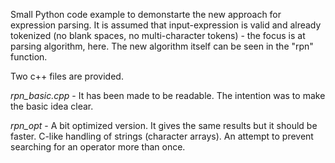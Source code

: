 Small Python code example to demonstarte the new approach for expression parsing. It is assumed that input-expression is valid and already tokenized (no blank spaces, no multi-character tokens) - the focus is at parsing algorithm, here. The new algorithm itself can be seen in the "rpn" function.

Two c++ files are provided.

<i>rpn_basic.cpp</i> - It has been made to be readable. The intention was to make the basic idea clear.

<i>rpn_opt</i> - A bit optimized version. It gives the same results but it should be faster. C-like handling of strings (character arrays). An attempt to prevent searching for an operator more than once.
